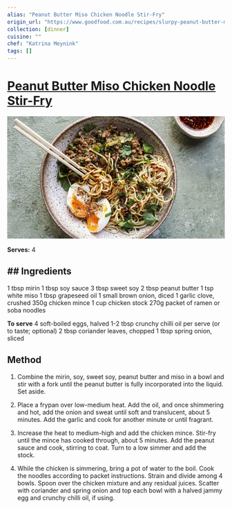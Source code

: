 ```yaml
---
alias: "Peanut Butter Miso Chicken Noodle Stir-Fry"
origin_url: "https://www.goodfood.com.au/recipes/slurpy-peanut-butter-miso-chicken-noodle-stirfry-20220621-h24l12"
collection: [dinner]
cuisine: ""
chef: "Katrina Meynink"
tags: []
---
```

# [Peanut Butter Miso Chicken Noodle Stir-Fry](https://www.goodfood.com.au/recipes/slurpy-peanut-butter-miso-chicken-noodle-stirfry-20220621-h24l12)

![](../assets/f6904024adf3f1ddaf3eb864145677e6.png)

**Serves:** 4

## ## Ingredients

1 tbsp mirin
1 tbsp soy sauce
3 tbsp sweet soy
2 tbsp peanut butter
1 tsp white miso
1 tbsp grapeseed oil
1 small brown onion, diced
1 garlic clove, crushed
350g chicken mince
1 cup chicken stock
270g packet of ramen or soba noodles

**To serve**
4 soft-boiled eggs, halved
1-2 tbsp crunchy chilli oil per serve (or to taste; optional)
2 tbsp coriander leaves, chopped
1 tbsp spring onion, sliced
![]()
## Method

1. Combine the mirin, soy, sweet soy, peanut butter and miso in a bowl and stir with a fork until the peanut butter is fully incorporated into the liquid. Set aside.

2. Place a frypan over low-medium heat. Add the oil, and once shimmering and hot, add the onion and sweat until soft and translucent, about 5 minutes. Add the garlic and cook for another minute or until fragrant.

3. Increase the heat to medium-high and add the chicken mince. Stir-fry until the mince has cooked through, about 5 minutes. Add the peanut sauce and cook, stirring to coat. Turn to a low simmer and add the stock.

4. While the chicken is simmering, bring a pot of water to the boil. Cook the noodles according to packet instructions. Strain and divide among 4 bowls. Spoon over the chicken mixture and any residual juices. Scatter with coriander and spring onion and top each bowl with a halved jammy egg and crunchy chilli oil, if using.
